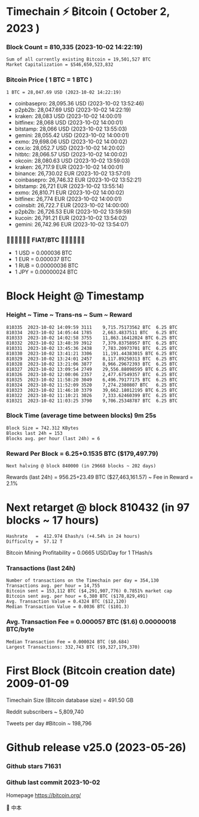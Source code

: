 # Timechain ⚡ ₿itcoin ( October 2, 2023 )
### Block Count = 810,335 (2023-10-02 14:22:19)
    Sum of all currently existing Bitcoin = 19,501,527 BTC
    Market Capitalization = $546,650,523,832
### Bitcoin Price ( 1 BTC = 1 BTC )
	1 BTC = 28,047.69 USD (2023-10-02 14:22:19)
- coinbasepro: 28,095.36 USD (2023-10-02 13:52:46)
- p2pb2b: 28,047.69 USD (2023-10-02 14:22:19)
- kraken: 28,083 USD (2023-10-02 14:00:01)
- bitfinex: 28,068 USD (2023-10-02 14:00:01)
- bitstamp: 28,066 USD (2023-10-02 13:55:03)
- gemini: 28,055.42 USD (2023-10-02 14:00:01)
- exmo: 29,698.06 USD (2023-10-02 14:00:02)
- cex.io: 28,052.7 USD (2023-10-02 14:20:02)
- hitbtc: 28,066.57 USD (2023-10-02 14:00:02)
- okcoin: 28,080.63 USD (2023-10-02 13:59:03)
- kraken: 26,717.9 EUR (2023-10-02 14:00:01)
- binance: 26,730.02 EUR (2023-10-02 13:57:01)
- coinbasepro: 26,746.32 EUR (2023-10-02 13:52:21)
- bitstamp: 26,721 EUR (2023-10-02 13:55:14)
- exmo: 26,810.71 EUR (2023-10-02 14:00:02)
- bitfinex: 26,774 EUR (2023-10-02 14:00:01)
- coinsbit: 26,722.7 EUR (2023-10-02 14:00:00)
- p2pb2b: 26,726.53 EUR (2023-10-02 13:59:59)
- kucoin: 26,791.21 EUR (2023-10-02 13:54:02)
- gemini: 26,742.96 EUR (2023-10-02 13:54:07)
### 💱💶💵💷💴💱 FIAT/BTC 💱💴💷💵💶💱
- 1 USD = 0.000036 BTC
- 1 EUR = 0.000037 BTC
- 1 RUB = 0.00000036 BTC
- 1 JPY = 0.00000024 BTC
# Block Height @ Timestamp
### Height ~ Time ~ Trans-ns ~ Sum ~ Reward
    810335	2023-10-02 14:09:59	3111	9,715.75173562 BTC	6.25 BTC
    810334	2023-10-02 14:05:44	1785	2,663.4837511 BTC	6.25 BTC
    810333	2023-10-02 14:02:58	3755	11,863.16412024 BTC	6.25 BTC
    810332	2023-10-02 13:48:39	3912	7,379.83758957 BTC	6.25 BTC
    810331	2023-10-02 13:45:36	2438	7,783.20973701 BTC	6.25 BTC
    810330	2023-10-02 13:41:21	3306	11,191.44383015 BTC	6.25 BTC
    810329	2023-10-02 13:24:01	2457	8,117.89250313 BTC	6.25 BTC
    810328	2023-10-02 13:21:06	3877	8,966.29672393 BTC	6.25 BTC
    810327	2023-10-02 13:09:54	2749	29,556.88098595 BTC	6.25 BTC
    810326	2023-10-02 12:00:06	2357	2,477.67549357 BTC	6.25 BTC
    810325	2023-10-02 11:58:20	3049	6,496.79177175 BTC	6.25 BTC
    810324	2023-10-02 11:52:09	3520	7,274.2380807 BTC	6.25 BTC
    810323	2023-10-02 11:46:10	3379	39,662.18012195 BTC	6.25 BTC
    810322	2023-10-02 11:10:21	3026	7,333.62460399 BTC	6.25 BTC
    810321	2023-10-02 11:03:25	3790	9,706.25348787 BTC	6.25 BTC
### Block Time (average time between blocks)	9m 25s
    Block Size = 742.312 KBytes
    Blocks last 24h = 153
    Blocks avg. per hour (last 24h) = 6
### Reward Per Block = 6.25+0.1535 BTC ($179,497.79) 
    Next halving @ block 840000 (in 29668 blocks ~ 202 days)
Rewards (last 24h) = 956.25+23.49 BTC ($27,463,161.57) ~ Fee in Reward = 2.1%
# Next retarget @ block 810432 (in 97 blocks ~ 17 hours)
    Hashrate   =  412.974 Ehash/s (+4.54% in 24 hours)
    Difficulty =  57.12 T
Bitcoin Mining Profitability = 0.0665 USD/Day for 1 THash/s
### Transactions (last 24h)
    Number of transactions on the Timechain per day = 354,130
    Transactions avg. per hour = 14,755
    Bitcoin sent = 153,112 BTC ($4,291,907,776) 0.7851% market cap
    Bitcoin sent avg. per hour = 6,380 BTC ($178,829,491)
    Avg. Transaction Value = 0.4324 BTC ($12,120)
    Median Transaction Value = 0.0036 BTC ($101.3)
### Avg. Transaction Fee = 0.000057 BTC ($1.6) 0.00000018 BTC/byte
    Median Transaction Fee = 0.000024 BTC ($0.684)
    Largest Transactions: 332,743 BTC ($9,327,179,370) 
# First Block (Bitcoin creation date)	2009-01-09
Timechain Size (Bitcoin database size) = 491.50 GB

Reddit subscribers	~ 5,809,740

Tweets per day #Bitcoin	~ 198,796
# Github release	v25.0 (2023-05-26)
### Github stars	71631
### Github last commit	2023-10-02

Homepage	https://bitcoin.org/

🖤 中本
